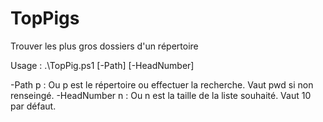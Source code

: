 TopPigs
=======

Trouver les plus gros dossiers d'un répertoire

Usage :
.\TopPig.ps1 [-Path] [-HeadNumber]

-Path p : Ou p est le répertoire ou effectuer la recherche. Vaut pwd si non renseingé.
-HeadNumber n : Ou n est la taille de la liste souhaité. Vaut 10 par défaut.
